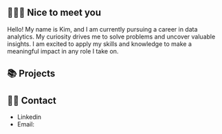 ## 🙋🏻‍♀️ Nice to meet you

Hello! My name is Kim, and I am currently pursuing a career in data analytics. My curiosity drives me to solve problems and uncover valuable insights. I am excited to apply my skills and knowledge to make a meaningful impact in any role I take on.


## 📚 Projects

## 👋🏻 Contact
* Linkedin
* Email:

<!--
**santoskim/santoskim** is a ✨ _special_ ✨ repository because its `README.md` (this file) appears on your GitHub profile.

Here are some ideas to get you started:

- 🔭 I’m currently working on ...
- 🌱 I’m currently learning ...
- 👯 I’m looking to collaborate on ...
- 🤔 I’m looking for help with ...
- 💬 Ask me about ...
- 📫 How to reach me: ...
- 😄 Pronouns: ...
- ⚡ Fun fact: ...
-->
